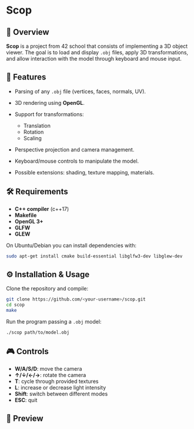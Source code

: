 # Scop

## 📖 Overview

**Scop** is a project from 42 school that consists of implementing a 3D object viewer.
The goal is to load and display `.obj` files, apply 3D transformations, and allow interaction with the model through keyboard and mouse input.

## 🚀 Features

* Parsing of any `.obj` file (vertices, faces, normals, UV).
* 3D rendering using **OpenGL**.
* Support for transformations:

  * Translation
  * Rotation
  * Scaling
* Perspective projection and camera management.
* Keyboard/mouse controls to manipulate the model.
* Possible extensions: shading, texture mapping, materials.

## 🛠️ Requirements

* **C++ compiler** (c++17)
* **Makefile**
* **OpenGL 3+**
* **GLFW**
* **GLEW**

On Ubuntu/Debian you can install dependencies with:

```bash
sudo apt-get install cmake build-essential libglfw3-dev libglew-dev
```

## ⚙️ Installation & Usage

Clone the repository and compile:

```bash
git clone https://github.com/<your-username>/scop.git
cd scop
make
```

Run the program passing a `.obj` model:

```bash
./scop path/to/model.obj
```

## 🎮 Controls

* **W/A/S/D**: move the camera
* **↑/↓/←/→**: rotate the camera
* **T**: cycle through provided textures
* **L**: increase or decrease light intensity
* **Shift**: switch between different modes
* **ESC**: quit

## 📸 Preview

